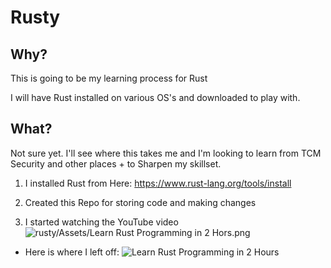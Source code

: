 # Rusty


## Why?

This is going to be my learning process for Rust

I will have Rust installed on various OS's and downloaded to play with. 


## What? 

Not sure yet. I'll see where this takes me and I'm looking to learn from TCM Security and other places +
to Sharpen my skillset. 





1. I installed Rust from Here: https://www.rust-lang.org/tools/install

2. Created this Repo for storing code and making changes

3. I started watching the YouTube video ![rusty/Assets/Learn Rust Programming in 2 Hors.png](https://youtu.be/RU7BYxmSBNg?si=ZcgmrurE3Rwj8C8q)

* Here is where I left off: ![Learn Rust Programming in 2 Hours](https://youtu.be/RU7BYxmSBNg?si=ZcgmrurE3Rwj8C8q&t=3065)
